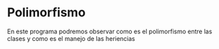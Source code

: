 # Polimorfismo
En este programa podremos observar como es el polimorfismo entre las clases y como es el manejo de las heriencias
